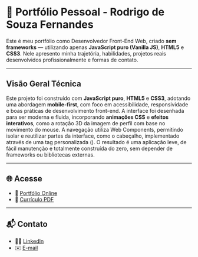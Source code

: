 # 💼 Portfólio Pessoal - Rodrigo de Souza Fernandes

Este é meu portfólio como Desenvolvedor Front-End Web, criado **sem frameworks** — utilizando apenas **JavaScript puro (Vanilla JS)**, **HTML5** e **CSS3**. Nele apresento minha trajetória, habilidades, projetos reais desenvolvidos profissionalmente e formas de contato.

---

## Visão Geral Técnica

Este projeto foi construído com **JavaScript puro**, **HTML5** e **CSS3**, adotando uma abordagem **mobile-first**, com foco em acessibilidade, responsividade e boas práticas de desenvolvimento front-end. A interface foi desenhada para ser moderna e fluida, incorporando **animações CSS** e **efeitos interativos**, como a rotação 3D da imagem de perfil com base no movimento do mouse. A navegação utiliza Web Components, permitindo isolar e reutilizar partes da interface, como o cabeçalho, implementado através de uma tag personalizada (<app-header>). O resultado é uma aplicação leve, de fácil manutenção e totalmente construída do zero, sem depender de frameworks ou bibliotecas externas.

---

## 🌐 Acesse

- 🔗 [Portfólio Online](https://seu-portfolio.vercel.app)
- 📄 [Currículo PDF](./assets/curriculo_rodrigo_dev_frontend.pdf)

---

## 📬 Contato
- 🧑‍💼 [LinkedIn](https://www.linkedin.com/in/rodrigo-de-souza-fernandes)
- ✉️ [E-mail](mailto:rdesouza2008@gmail.com)

